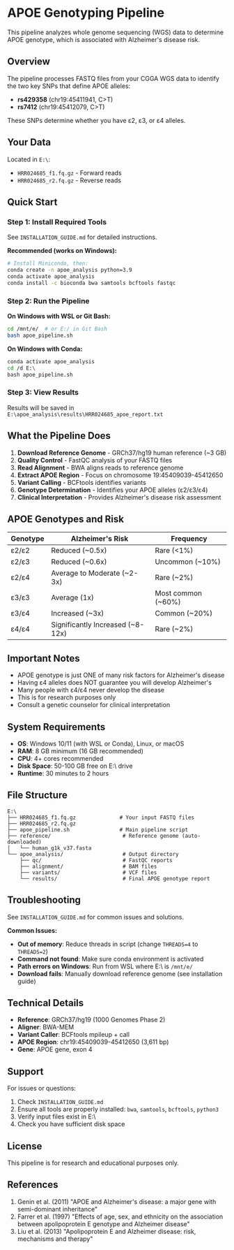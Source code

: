# APOE Genotyping Pipeline

This pipeline analyzes whole genome sequencing (WGS) data to determine APOE genotype, which is associated with Alzheimer's disease risk.

## Overview

The pipeline processes FASTQ files from your CGGA WGS data to identify the two key SNPs that define APOE alleles:
- **rs429358** (chr19:45411941, C>T)
- **rs7412** (chr19:45412079, C>T)

These SNPs determine whether you have ε2, ε3, or ε4 alleles.

## Your Data

Located in `E:\`:
- `HRR024685_f1.fq.gz` - Forward reads
- `HRR024685_r2.fq.gz` - Reverse reads

## Quick Start

### Step 1: Install Required Tools

See `INSTALLATION_GUIDE.md` for detailed instructions.

**Recommended (works on Windows):**
```bash
# Install Miniconda, then:
conda create -n apoe_analysis python=3.9
conda activate apoe_analysis
conda install -c bioconda bwa samtools bcftools fastqc
```

### Step 2: Run the Pipeline

**On Windows with WSL or Git Bash:**
```bash
cd /mnt/e/  # or E:/ in Git Bash
bash apoe_pipeline.sh
```

**On Windows with Conda:**
```bash
conda activate apoe_analysis
cd /d E:\
bash apoe_pipeline.sh
```

### Step 3: View Results

Results will be saved in `E:\apoe_analysis\results\HRR024685_apoe_report.txt`

## What the Pipeline Does

1. **Download Reference Genome** - GRCh37/hg19 human reference (~3 GB)
2. **Quality Control** - FastQC analysis of your FASTQ files
3. **Read Alignment** - BWA aligns reads to reference genome
4. **Extract APOE Region** - Focus on chromosome 19:45409039-45412650
5. **Variant Calling** - BCFtools identifies variants
6. **Genotype Determination** - Identifies your APOE alleles (ε2/ε3/ε4)
7. **Clinical Interpretation** - Provides Alzheimer's disease risk assessment

## APOE Genotypes and Risk

| Genotype | Alzheimer's Risk | Frequency |
|----------|------------------|-----------|
| ε2/ε2 | Reduced (~0.5x) | Rare (<1%) |
| ε2/ε3 | Reduced (~0.6x) | Uncommon (~10%) |
| ε2/ε4 | Average to Moderate (~2-3x) | Rare (~2%) |
| ε3/ε3 | Average (1x) | Most common (~60%) |
| ε3/ε4 | Increased (~3x) | Common (~20%) |
| ε4/ε4 | Significantly Increased (~8-12x) | Rare (~2%) |

## Important Notes

- APOE genotype is just ONE of many risk factors for Alzheimer's disease
- Having ε4 alleles does NOT guarantee you will develop Alzheimer's
- Many people with ε4/ε4 never develop the disease
- This is for research purposes only
- Consult a genetic counselor for clinical interpretation

## System Requirements

- **OS**: Windows 10/11 (with WSL or Conda), Linux, or macOS
- **RAM**: 8 GB minimum (16 GB recommended)
- **CPU**: 4+ cores recommended
- **Disk Space**: 50-100 GB free on E:\ drive
- **Runtime**: 30 minutes to 2 hours

## File Structure

```
E:\
├── HRR024685_f1.fq.gz              # Your input FASTQ files
├── HRR024685_r2.fq.gz
├── apoe_pipeline.sh                # Main pipeline script
├── reference/                       # Reference genome (auto-downloaded)
│   └── human_g1k_v37.fasta
└── apoe_analysis/                   # Output directory
    ├── qc/                          # FastQC reports
    ├── alignment/                   # BAM files
    ├── variants/                    # VCF files
    └── results/                     # Final APOE genotype report
```

## Troubleshooting

See `INSTALLATION_GUIDE.md` for common issues and solutions.

**Common Issues:**
- **Out of memory**: Reduce threads in script (change `THREADS=4` to `THREADS=2`)
- **Command not found**: Make sure conda environment is activated
- **Path errors on Windows**: Run from WSL where E:\ is `/mnt/e/`
- **Download fails**: Manually download reference genome (see installation guide)

## Technical Details

- **Reference**: GRCh37/hg19 (1000 Genomes Phase 2)
- **Aligner**: BWA-MEM
- **Variant Caller**: BCFtools mpileup + call
- **APOE Region**: chr19:45409039-45412650 (3,611 bp)
- **Gene**: APOE gene, exon 4

## Support

For issues or questions:
1. Check `INSTALLATION_GUIDE.md`
2. Ensure all tools are properly installed: `bwa`, `samtools`, `bcftools`, `python3`
3. Verify input files exist in E:\
4. Check you have sufficient disk space

## License

This pipeline is for research and educational purposes only.

## References

1. Genin et al. (2011) "APOE and Alzheimer's disease: a major gene with semi-dominant inheritance"
2. Farrer et al. (1997) "Effects of age, sex, and ethnicity on the association between apolipoprotein E genotype and Alzheimer disease"
3. Liu et al. (2013) "Apolipoprotein E and Alzheimer disease: risk, mechanisms and therapy"

